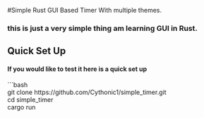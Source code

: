 #Simple Rust GUI Based Timer With multiple themes.

<h3> this is just a very simple thing am learning GUI in Rust. </h3>

<h2> Quick Set Up </h2>
<h4> If you would like to test it here is a quick set up </h4>
```bash
<br>
git clone https://github.com/Cythonic1/simple_timer.git
<br>
cd simple_timer
<br>
cargo run

```
